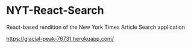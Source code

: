 # NYT-React-Search
React-based rendition of the New York Times Article Search application

https://glacial-peak-76731.herokuapp.com/
